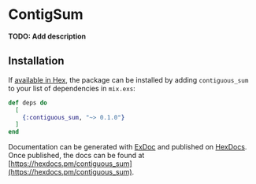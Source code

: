 # ContigSum

**TODO: Add description**

## Installation

If [available in Hex](https://hex.pm/docs/publish), the package can be installed
by adding `contiguous_sum` to your list of dependencies in `mix.exs`:

```elixir
def deps do
  [
    {:contiguous_sum, "~> 0.1.0"}
  ]
end
```

Documentation can be generated with [ExDoc](https://github.com/elixir-lang/ex_doc)
and published on [HexDocs](https://hexdocs.pm). Once published, the docs can
be found at [https://hexdocs.pm/contiguous_sum](https://hexdocs.pm/contiguous_sum).

